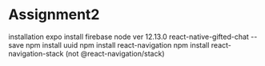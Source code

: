 # Assignment2

installation
expo install firebase
node ver 12.13.0
react-native-gifted-chat --save
npm install uuid
npm install react-navigation
npm install react-navigation-stack (not @react-navigation/stack)

